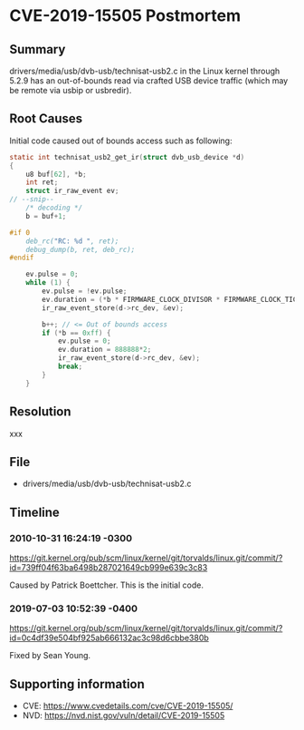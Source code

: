 # CVE-2019-15505 Postmortem

## Summary

drivers/media/usb/dvb-usb/technisat-usb2.c in the Linux kernel through 5.2.9 has an out-of-bounds read via crafted USB device traffic (which may be remote via usbip or usbredir).

## Root Causes

Initial code caused out of bounds access such as following:

```c
static int technisat_usb2_get_ir(struct dvb_usb_device *d)
{
	u8 buf[62], *b;
	int ret;
	struct ir_raw_event ev;
// --snip--
	/* decoding */
	b = buf+1;

#if 0
	deb_rc("RC: %d ", ret);
	debug_dump(b, ret, deb_rc);
#endif

	ev.pulse = 0;
	while (1) {
		ev.pulse = !ev.pulse;
		ev.duration = (*b * FIRMWARE_CLOCK_DIVISOR * FIRMWARE_CLOCK_TICK) / 1000;
		ir_raw_event_store(d->rc_dev, &ev);

		b++; // <= Out of bounds access
		if (*b == 0xff) {
			ev.pulse = 0;
			ev.duration = 888888*2;
			ir_raw_event_store(d->rc_dev, &ev);
			break;
		}
	}
```

## Resolution

xxx

## File

* drivers/media/usb/dvb-usb/technisat-usb2.c

## Timeline

### 2010-10-31 16:24:19 -0300

https://git.kernel.org/pub/scm/linux/kernel/git/torvalds/linux.git/commit/?id=739ff04f63ba6498b287021649cb999e639c3c83

Caused by Patrick Boettcher. This is the initial code.

### 2019-07-03 10:52:39 -0400

https://git.kernel.org/pub/scm/linux/kernel/git/torvalds/linux.git/commit/?id=0c4df39e504bf925ab666132ac3c98d6cbbe380b

Fixed by Sean Young.

## Supporting information

* CVE: https://www.cvedetails.com/cve/CVE-2019-15505/
* NVD: https://nvd.nist.gov/vuln/detail/CVE-2019-15505
